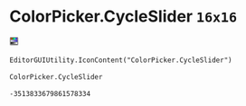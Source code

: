 # ColorPicker.CycleSlider `16x16`
<img src="/img/ColorPicker.CycleSlider.png" width=16 height=16>

``` CSharp
EditorGUIUtility.IconContent("ColorPicker.CycleSlider")
```
```
ColorPicker.CycleSlider
```
```
-3513833679861578334
```
